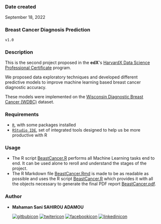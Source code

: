 ### Date created
September 18, 2022

### Breast Cancer Diagnosis Prediction
`v1.0`

<!-- ---------------------------------------------------------------------- -->

### Description
This is the second project proposed in the **edX**'s [HarvardX Data Science Professional Certificate][havardxds] program.

We proposed data exploratory techniques and developed different predictive models to improve machine learning based breast cancer diagnostic accuracy.

These models were implemented on the [Wisconsin Diagnostic Breast Cancer (WDBC)][linkwdbcdatabase] dataset.


### Requirements
- [`R`][rlink], with some packages installed
- [`RStudio IDE`][rstudiolink], set of integrated tools designed to help us be more productive with R


<!-- ---------------------------------------------------------------------- -->

### Usage

- The R script [BeastCancer.R][rscriptlink] performs all Machine Learning tasks end to end. It can be used alone to reroll and understand the stages of the project.
- The R Markdown file [BeastCancer.Rmd][rmdlink] is made to be as readable as possible and uses the R script [BeastCancer.R][rscriptlink] which provides it with all the objects necessary to generate the final PDF report [BeastCancer.pdf][pdflink].


<!-- ---------------------------------------------------------------------- -->

### Author

- **Mahaman Sani SAHIROU ADAMOU**

  [![gitbubicon]][gitbublink]
  [![twitericon]][twiterlink]
  [![facebookicon]][facebooklink]
  [![linkedinicon]][linkedinlink]

<!-- ---------------------------------------------------------------------- -->
<!-- ---------------------------------------------------------------------- -->

<!-- web links -->

[havardxds]: <https://www.edx.org/professional-certificate/harvardx-data-science>
[linkwdbcdatabase]: <https://archive.ics.uci.edu/ml/datasets/Breast+Cancer+Wisconsin+%28Diagnostic%29>
[rlink]: <https://www.r-project.org/>
[rstudiolink]: <https://www.rstudio.com/>
[rscriptlink]: <https://github.com/sahirou/BreastCancer/blob/master/BreastCancer.R>
[rmdlink]: <https://github.com/sahirou/BreastCancer/blob/master/BreastCancer.Rmd>
[pdflink]: <https://github.com/sahirou/BreastCancer/blob/master/BreastCancer.pdf>



<!-- links to my social media accounts -->

[gitbublink]: <https://www.github.com/sahirou>
[twiterlink]: <https://twitter.com/SaniSahirou>
[facebooklink]: <https://www.facebook.com/sani.sahirou>
[linkedinlink]: <https://www.linkedin.com/in/sahirou-adamou-mahaman-sani-97b46251>


<!-- social media icons -->

[gitbubicon]: <http://i.imgur.com/0o48UoR.png> (follow on github)
[twitericon]: <http://i.imgur.com/tXSoThF.png> (follow on twitter)
[facebookicon]: <http://i.imgur.com/P3YfQoD.png> (follow on facebook)
[linkedinicon]: <https://www.oiml.org/en/ressources/logos/linkedin-icon-small.png> (follow on linkedin)


<!-- ---------------------------------------------------------------------- -->
<!-- ---------------------------------------------------------------------- -->